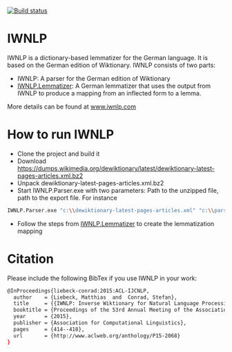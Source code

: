 [![Build status](https://ci.appveyor.com/api/projects/status/github/Liebeck/IWNLP)](https://ci.appveyor.com/project/Liebeck/IWNLP)
# IWNLP
IWNLP is a dictionary-based lemmatizer for the German language. It is based on the German edition of Wiktionary. IWNLP consists of two parts:
* IWNLP: A parser for the German edition of Wiktionary
* [IWNLP.Lemmatizer](https://github.com/Liebeck/IWNLP.Lemmatizer): A German lemmatizer that uses the output from IWNLP to produce a mapping from an inflected form to a lemma.

More details can be found at www.iwnlp.com

# How to run IWNLP
* Clone the project and build it
* Download https://dumps.wikimedia.org/dewiktionary/latest/dewiktionary-latest-pages-articles.xml.bz2
* Unpack dewiktionary-latest-pages-articles.xml.bz2
* Start IWNLP.Parser.exe with two parameters: Path to the unzipped file, path to the export file. For instance
``` bash
IWNLP.Parser.exe "c:\\dewiktionary-latest-pages-articles.xml" "c:\\parsedIWNLP_latest.xml"
```
* Follow the steps from [IWNLP.Lemmatizer](https://github.com/Liebeck/IWNLP.Lemmatizer) to create the lemmatization mapping 

# Citation
Please include the following BibTex if you use IWNLP in your work:
``` bash
@InProceedings{liebeck-conrad:2015:ACL-IJCNLP,
  author    = {Liebeck, Matthias  and  Conrad, Stefan},
  title     = {{IWNLP: Inverse Wiktionary for Natural Language Processing}},
  booktitle = {Proceedings of the 53rd Annual Meeting of the Association for Computational Linguistics and the 7th International Joint Conference on Natural Language Processing (Volume 2: Short Papers)},
  year      = {2015},
  publisher = {Association for Computational Linguistics},
  pages     = {414--418},
  url       = {http://www.aclweb.org/anthology/P15-2068}
}
```